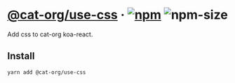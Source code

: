# [@cat-org/use-css][website] · <!-- badges.start -->[![npm][npm-image]][npm-link] ![npm-size][npm-size-image]

[npm-image]: https://img.shields.io/npm/v/@cat-org/use-css.svg
[npm-link]: https://www.npmjs.com/package/@cat-org/use-css
[npm-size-image]: https://img.shields.io/bundlephobia/minzip/@cat-org/use-css.svg

<!-- badges.end -->

[website]: https://cat-org.github.io/core/use-css

Add css to cat-org koa-react.

## Install

```sh
yarn add @cat-org/use-css
```
